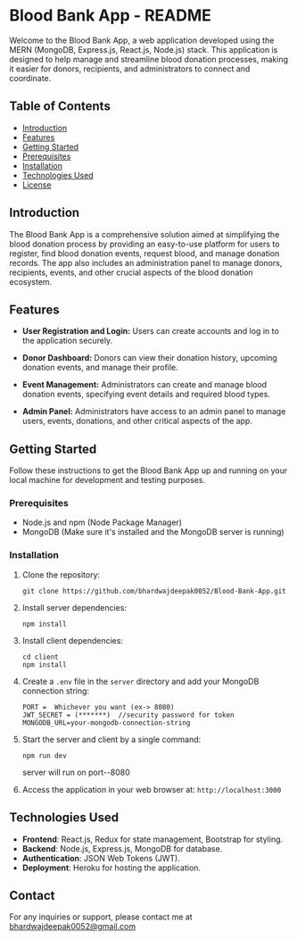 # Blood Bank App - README

Welcome to the Blood Bank App, a web application developed using the MERN (MongoDB, Express.js, React.js, Node.js) stack. This application is designed to help manage and streamline blood donation processes, making it easier for donors, recipients, and administrators to connect and coordinate.

## Table of Contents

- [Introduction](#introduction)
- [Features](#features)
- [Getting Started](#getting-started)
- [Prerequisites](#prerequisites)
- [Installation](#installation)
- [Technologies Used](#technologies-used)
- [License](#license)

## Introduction

The Blood Bank App is a comprehensive solution aimed at simplifying the blood donation process by providing an easy-to-use platform for users to register, find blood donation events, request blood, and manage donation records. The app also includes an administration panel to manage donors, recipients, events, and other crucial aspects of the blood donation ecosystem.

## Features

- **User Registration and Login:** Users can create accounts and log in to the application securely.

- **Donor Dashboard:** Donors can view their donation history, upcoming donation events, and manage their profile.

- **Event Management:** Administrators can create and manage blood donation events, specifying event details and required blood types.

- **Admin Panel:** Administrators have access to an admin panel to manage users, events, donations, and other critical aspects of the app.

## Getting Started

Follow these instructions to get the Blood Bank App up and running on your local machine for development and testing purposes.

### Prerequisites

- Node.js and npm (Node Package Manager)
- MongoDB (Make sure it's installed and the MongoDB server is running)

### Installation

1. Clone the repository:
   ```
   git clone https://github.com/bhardwajdeepak0052/Blood-Bank-App.git
   ```

2. Install server dependencies:
   ```
   npm install
   ```

3. Install client dependencies:
   ```
   cd client
   npm install
   ```

4. Create a `.env` file in the `server` directory and add your MongoDB connection string:
   ```
   PORT =  Whichever you want (ex-> 8080)
   JWT_SECRET = (*******)  //security password for token 
   MONGODB_URL=your-mongodb-connection-string
   ```

5. Start the server and client by a single command:
   ```
   npm run dev
   ```
   server will run on port--8080

6. Access the application in your web browser at: `http://localhost:3000`

## Technologies Used

- **Frontend**: React.js, Redux for state management, Bootstrap for styling.
- **Backend**: Node.js, Express.js, MongoDB for database.
- **Authentication**: JSON Web Tokens (JWT).
- **Deployment**: Heroku for hosting the application.

## Contact

For any inquiries or support, please contact me at bhardwajdeepak0052@gmail.com
